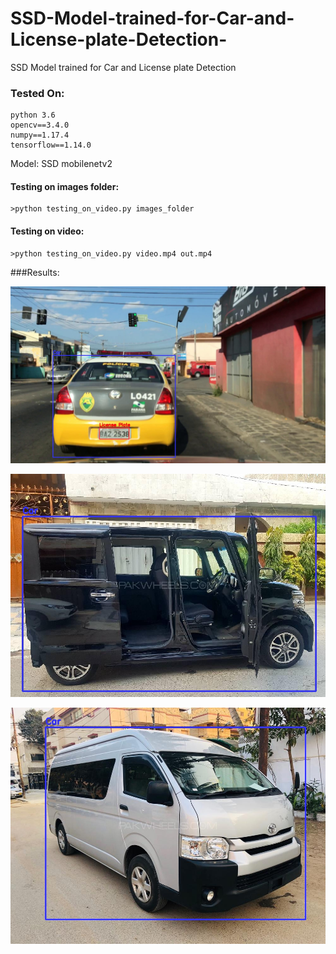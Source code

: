 # SSD-Model-trained-for-Car-and-License-plate-Detection-
SSD Model trained for Car and License plate Detection 


### Tested On:
    python 3.6
    opencv==3.4.0
    numpy==1.17.4
    tensorflow==1.14.0


Model: SSD mobilenetv2


#### Testing on images folder:
    >python testing_on_video.py images_folder

#### Testing on video:
    >python testing_on_video.py video.mp4 out.mp4
    
    
###Results:

![image 1](images/3712_predicted.jpg)

![image 2](images/Honda_N_Box_Custom_2015_Black_3147381_6_predicted.jpg)


![image 3](images/Toyota_Hiace_2015_Silver_3094629_0_predicted.jpg)
